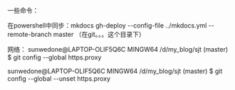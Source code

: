 一些命令：

在powershell中同步：mkdocs gh-deploy --config-file ../mkdocs.yml --remote-branch master （在git。。。这个目录下）

网络：
sunwedone@LAPTOP-OLIF5Q6C MINGW64 /d/my_blog/sjt (master)
$  git config --global https.proxy

sunwedone@LAPTOP-OLIF5Q6C MINGW64 /d/my_blog/sjt (master)
$ git config --global --unset https.proxy
